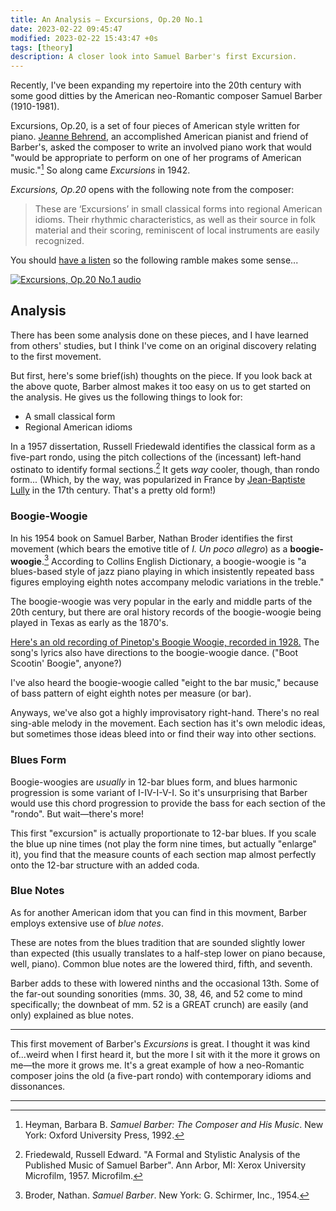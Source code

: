 ```yaml
---
title: An Analysis — Excursions, Op.20 No.1
date: 2023-02-22 09:45:47
modified: 2023-02-22 15:43:47 +0s
tags: [theory]
description: A closer look into Samuel Barber's first Excursion.
---
```


Recently, I've been expanding my repertoire into the 20th century with some good ditties by the American neo-Romantic composer Samuel Barber (1910-1981). 

Excursions, Op.20, is a set of four pieces of American style written for piano. [Jeanne Behrend](https://en.wikipedia.org/wiki/Jeanne_Behrend), an accomplished American pianist and friend of Barber's, asked the composer to write an involved piano work that would "would be appropriate to perform on one of her programs of American music."[^1] So along came _Excursions_ in 1942.

_Excursions, Op.20_ opens with the following note from the composer:
> These are ‘Excursions’ in small classical forms into regional American idioms. Their rhythmic characteristics, as well as their source in folk material and their scoring, reminiscent of local instruments are easily recognized.

You should [have a listen](https://youtu.be/ZDatkOhDaVo) so the following ramble makes some sense...

[![Excursions, Op.20 No.1 audio](https://img.youtube.com/vi/ZDatkOhDaVo/0.jpg)](https://youtu.be/ZDatkOhDaVo)

## Analysis

There has been some analysis done on these pieces, and I have learned from others' studies, but I think I've come on an original discovery relating to the first movement.

But first, here's some brief(ish) thoughts on the piece. If you look back at the above quote, Barber almost makes it too easy on us to get started on the analysis. He gives us the following things to look for:
* A small classical form
* Regional American idioms

In a 1957 dissertation, Russell Friedewald identifies the classical form as a five-part rondo, using the pitch collections of the (incessant) left-hand ostinato to identify formal sections.[^3] It gets _way_ cooler, though, than rondo form... (Which, by the way, was popularized in France by [Jean-Baptiste Lully](https://en.wikipedia.org/wiki/Jean-Baptiste_Lully) in the 17th century. That's a pretty old form!)

### Boogie-Woogie

In his 1954 book on Samuel Barber, Nathan Broder identifies the first movement (which bears the emotive title of _I. Un poco allegro_) as a **boogie-woogie**.[^2] According to Collins English Dictionary, a boogie-woogie is "a blues-based style of jazz piano playing in which insistently repeated bass figures employing eighth notes accompany melodic variations in the treble."

The boogie-woogie was very popular in the early and middle parts of the 20th century, but there are oral history records of the boogie-woogie being played in Texas as early as the 1870's.

[Here's an old recording of Pinetop's Boogie Woogie, recorded in 1928.](https://www.youtu.be/K6dPdfXZVI8) The song's lyrics also have directions to the boogie-woogie dance. ("Boot Scootin' Boogie", anyone?)

I've also heard the boogie-woogie called "eight to the bar music," because of bass pattern of eight eighth notes per measure (or bar). 

Anyways, we've also got a highly improvisatory right-hand. There's no real sing-able melody in the movement. Each section has it's own melodic ideas, but sometimes those ideas bleed into or find their way into other sections.

### Blues Form

Boogie-woogies are _usually_ in 12-bar blues form, and blues harmonic progression is some variant of I-IV-I-V-I. So it's unsurprising that Barber would use this chord progression to provide the bass for each section of the "rondo". But wait—there's more!

This first "excursion" is actually proportionate to 12-bar blues. If you scale the blue up nine times (not play the form nine times, but actually "enlarge" it), you find that the measure counts of each section map almost perfectly onto the 12-bar structure with an added coda.

### Blue Notes 

As for another American idom that you can find in this movment, Barber employs extensive use of _blue notes_. 

These are notes from the blues tradition that are sounded slightly lower than expected (this usually translates to a half-step lower on piano because, well, piano). Common blue notes are the lowered third, fifth, and seventh. 

Barber adds to these with lowered ninths and the occasional 13th. Some of the far-out sounding sonorities (mms. 30, 38, 46, and 52 come to mind specifically; the downbeat of mm. 52 is a GREAT crunch) are easily (and only) explained as blue notes.

<hr>

This first movement of Barber's _Excursions_ is great. I thought it was kind of...weird when I first heard it, but the more I sit with it the more it grows on me—the more it grows me. It's  a great example of how a neo-Romantic composer joins the old (a five-part rondo) with contemporary idioms and dissonances.

<hr>

[^1]: Heyman, Barbara B. _Samuel Barber: The Composer and His Music_. New York: Oxford University Press, 1992.
[^2]: Broder, Nathan. _Samuel Barber_. New York: G. Schirmer, Inc., 1954.
[^3]: Friedewald, Russell Edward. "A Formal and Stylistic Analysis of the Published Music of Samuel Barber". Ann Arbor, MI: Xerox University Microfilm, 1957. Microfilm.

